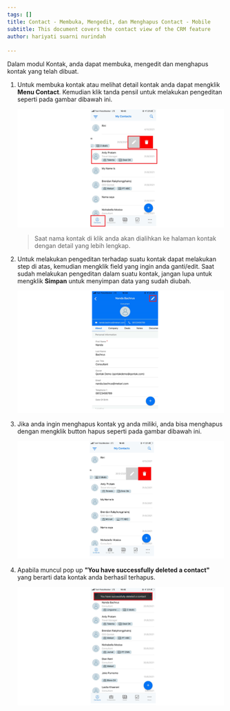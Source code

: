 ```yaml
---
tags: []
title: Contact - Membuka, Mengedit, dan Menghapus Contact - Mobile
subtitle: This document covers the contact view of the CRM feature
author: hariyati suarni nurindah

---
```

Dalam modul Kontak, anda dapat membuka, mengedit dan menghapus kontak yang telah dibuat.

1. Untuk membuka kontak atau melihat detail kontak anda dapat mengklik **Menu Contact**. Kemudian klik tanda pensil untuk melakukan pengeditan seperti pada gambar dibawah ini.

   ![](/uploads/mengeditkontak1-2.PNG)

   > Saat nama kontak di klik anda akan dialihkan ke halaman kontak dengan detail yang lebih lengkap.
2. Untuk melakukan pengeditan terhadap suatu kontak dapat melakukan step di atas, kemudian mengklik field yang ingin anda ganti/edit. Saat sudah melakukan pengeditan dalam suatu kontak, jangan lupa untuk mengklik **Simpan** untuk menyimpan data yang sudah diubah.

   ![](/uploads/mengeditkontak2-1.PNG)
3. Jika anda ingin menghapus kontak yg anda miliki, anda bisa menghapus dengan mengklik button hapus seperti pada gambar dibawah ini.

   ![](/uploads/mengeditkontak3-1.PNG)
4. Apabila muncul pop up **"You have successfully deleted a contact"** yang berarti data kontak anda berhasil terhapus.

   ![](/uploads/mengeditkontak4-1.PNG)
